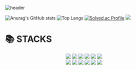 ![header](https://capsule-render.vercel.app/api?type=rounded&color=timeGradient&text=Hello!%20HaeBangWorld👋&animation=twinkling&fontSize=40&fontAlignY=50&fontAlign=50&height=180)


![Anurag's GitHub stats](https://github-readme-stats-sigma-five.vercel.app/api?username=handaldog&show_icons=true&theme=onedark) ![Top Langs](https://github-readme-stats-sigma-five.vercel.app/api/top-langs/?username=handaldog&layout=compact)
[![Solved.ac Profile](http://mazassumnida.wtf/api/v2/generate_badge?boj=dbrhdwn123)](https://solved.ac/profile/dbrhdwn123) <img src="https://ghchart.rshah.org/006400/handaldog" />

<div> <align=center><h1>📚 STACKS</h1></div>

<div align=center> 
  <img src="https://img.shields.io/badge/java-007396?style=for-the-badge&logo=java&logoColor=white"> 
  
  <img src="https://img.shields.io/badge/oracle-F80000?style=for-the-badge&logo=oracle&logoColor=white"> 
  <img src="https://img.shields.io/badge/mysql-4479A1?style=for-the-badge&logo=mysql&logoColor=white"> 
  <img src="https://img.shields.io/badge/mongoDB-47A248?style=for-the-badge&logo=MongoDB&logoColor=white">
  
 
  <img src="https://img.shields.io/badge/vue.js-4FC08D?style=for-the-badge&logo=vue.js&logoColor=white">   
  <img src="https://img.shields.io/badge/spring-6DB33F?style=for-the-badge&logo=spring&logoColor=green"> 
  <br>
  
  <img src="https://img.shields.io/badge/linux-FCC624?style=for-the-badge&logo=linux&logoColor=black"> 
  <img src="https://img.shields.io/badge/amazonaws-232F3E?style=for-the-badge&logo=amazonaws&logoColor=white"> 
  <img src="https://img.shields.io/badge/nginx-F8DC75?style=for-the-badge&logo=nginx&logoColor=green">  
  <img src="https://img.shields.io/badge/S3-F8DC75?style=for-the-badge&logo=S3&logoColor=red"> 
  <img src="https://img.shields.io/badge/github-181717?style=for-the-badge&logo=github&logoColor=white">
  <img src="https://img.shields.io/badge/git-F05032?style=for-the-badge&logo=git&logoColor=white">
  
</div>

<!--
**handaldog/handaldog** is a ✨ _special_ ✨ repository because its `README.md` (this file) appears on your GitHub profile.

Here are some ideas to get you started:

- 🔭 I’m currently working on ...
- 🌱 I’m currently learning ...
- 👯 I’m looking to collaborate on ...
- 🤔 I’m looking for help with ...
- 💬 Ask me about ...
- 📫 How to reach me: ...
- 😄 Pronouns: ...
- ⚡ Fun fact: ...
-->
